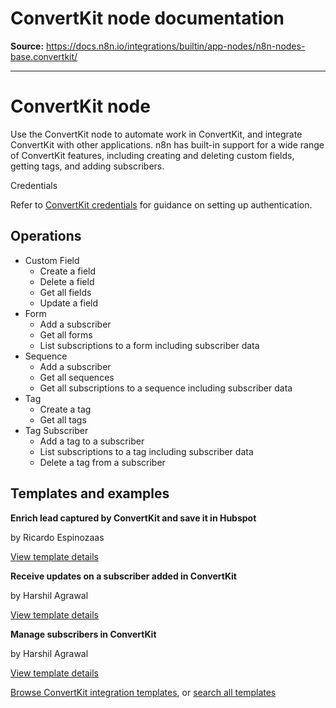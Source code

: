 # ConvertKit node documentation

**Source:** https://docs.n8n.io/integrations/builtin/app-nodes/n8n-nodes-base.convertkit/

---

# ConvertKit node

Use the ConvertKit node to automate work in ConvertKit, and integrate ConvertKit with other applications. n8n has built-in support for a wide range of ConvertKit features, including creating and deleting custom fields, getting tags, and adding subscribers.

Credentials

Refer to [ConvertKit credentials](../../credentials/convertkit/) for guidance on setting up authentication.

## Operations

- Custom Field
  - Create a field
  - Delete a field
  - Get all fields
  - Update a field
- Form
  - Add a subscriber
  - Get all forms
  - List subscriptions to a form including subscriber data
- Sequence
  - Add a subscriber
  - Get all sequences
  - Get all subscriptions to a sequence including subscriber data
- Tag
  - Create a tag
  - Get all tags
- Tag Subscriber
  - Add a tag to a subscriber
  - List subscriptions to a tag including subscriber data
  - Delete a tag from a subscriber

## Templates and examples

**Enrich lead captured by ConvertKit and save it in Hubspot**

by Ricardo Espinozaas

[View template details](https://n8n.io/workflows/2130-enrich-lead-captured-by-convertkit-and-save-it-in-hubspot/)

**Receive updates on a subscriber added in ConvertKit**

by Harshil Agrawal

[View template details](https://n8n.io/workflows/644-receive-updates-on-a-subscriber-added-in-convertkit/)

**Manage subscribers in ConvertKit**

by Harshil Agrawal

[View template details](https://n8n.io/workflows/642-manage-subscribers-in-convertkit/)

[Browse ConvertKit integration templates](https://n8n.io/integrations/convertkit/), or [search all templates](https://n8n.io/workflows/)
